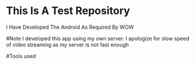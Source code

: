 # This Is A Test Repository
I Have Developed The Android As Required By WOW

#Note
I developed this app using my own server. I apologize for slow speed of video streaming as my server is not fast enough

#Tools used

